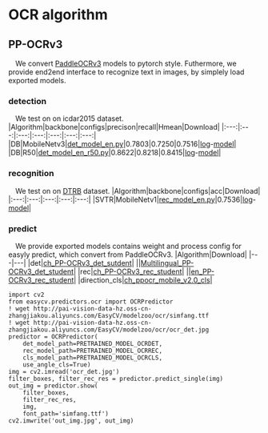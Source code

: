# OCR algorithm
## PP-OCRv3
&ensp;&ensp;We convert [PaddleOCRv3](https://github.com/PaddlePaddle/PaddleOCR) models to pytorch style. Futhermore, we provide end2end interface to recognize text in images, by simplely load exported models.
### detection
&ensp;&ensp;We test on on icdar2015 dataset.
|Algorithm|backbone|configs|precison|recall|Hmean|Download|
|:---:|:---:|:---:|:---:|:---:|:---:|:---:|
|DB|MobileNetv3|[det_model_en.py](configs/ocr/det_model_en.py)|0.7803|0.7250|0.7516|[log](http://pai-vision-data-hz.oss-cn-zhangjiakou.aliyuncs.com/EasyCV/modelzoo/ocr/det/fintune_icdar2015_mobilev3/20220902_140307.log.json)-[model](http://pai-vision-data-hz.oss-cn-zhangjiakou.aliyuncs.com/EasyCV/modelzoo/ocr/det/fintune_icdar2015_mobilev3/epoch_70.pth)|
|DB|R50|[det_model_en_r50.py](configs/ocr/det_model_en_r50.py)|0.8622|0.8218|0.8415|[log](http://pai-vision-data-hz.oss-cn-zhangjiakou.aliyuncs.com/EasyCV/modelzoo/ocr/det/fintune_icdar2015_r50/20220906_110252.log.json)-[model](http://pai-vision-data-hz.oss-cn-zhangjiakou.aliyuncs.com/EasyCV/modelzoo/ocr/det/fintune_icdar2015_r50/epoch_1150.pth)|
### recognition
&ensp;&ensp;We test on on [DTRB](https://arxiv.org/abs/1904.01906) dataset.
|Algorithm|backbone|configs|acc|Download|
|:---:|:---:|:---:|:---:|:---:|
|SVTR|MobileNetv1|[rec_model_en.py](configs/ocr/rec_model_en.py)|0.7536|[log](http://pai-vision-data-hz.oss-cn-zhangjiakou.aliyuncs.com/EasyCV/modelzoo/ocr/rec/fintune_dtrb/20220914_125616.log.json)-[model](http://pai-vision-data-hz.oss-cn-zhangjiakou.aliyuncs.com/EasyCV/modelzoo/ocr/rec/fintune_dtrb/epoch_60.pth)|
### predict
&ensp;&ensp;We provide exported models contains weight and process config for easyly predict, which convert from PaddleOCRv3.
|Algorithm|Download|
|---|---|
|det|[ch_PP-OCRv3_det_sutdent](http://pai-vision-data-hz.oss-cn-zhangjiakou.aliyuncs.com/EasyCV/modelzoo/ocr/det/ch_PP-OCRv3_det/student_export.pth)|
||[Multilingual_PP-OCRv3_det_student](http://pai-vision-data-hz.oss-cn-zhangjiakou.aliyuncs.com/EasyCV/modelzoo/ocr/det/Multilingual_PP-OCRv3_det/student_export.pth)|
|rec|[ch_PP-OCRv3_rec_student](http://pai-vision-data-hz.oss-cn-zhangjiakou.aliyuncs.com/EasyCV/modelzoo/ocr/rec/ch_PP-OCRv3_rec/best_accuracy_student_export.pth)|
||[en_PP-OCRv3_rec_student](http://pai-vision-data-hz.oss-cn-zhangjiakou.aliyuncs.com/EasyCV/modelzoo/ocr/rec/en_PP-OCRv3_rec/best_accuracy.pth)|
|direction_cls|[ch_ppocr_mobile_v2.0_cls](http://pai-vision-data-hz.oss-cn-zhangjiakou.aliyuncs.com/EasyCV/modelzoo/ocr/cls/ch_ppocr_mobile_v2.0_cls/best_accuracy_export.pth)|
```
import cv2
from easycv.predictors.ocr import OCRPredictor
! wget http://pai-vision-data-hz.oss-cn-zhangjiakou.aliyuncs.com/EasyCV/modelzoo/ocr/simfang.ttf
! wget http://pai-vision-data-hz.oss-cn-zhangjiakou.aliyuncs.com/EasyCV/modelzoo/ocr/ocr_det.jpg
predictor = OCRPredictor(
    det_model_path=PRETRAINED_MODEL_OCRDET,
    rec_model_path=PRETRAINED_MODEL_OCRREC,
    cls_model_path=PRETRAINED_MODEL_OCRCLS,
    use_angle_cls=True)
img = cv2.imread('ocr_det.jpg')
filter_boxes, filter_rec_res = predictor.predict_single(img)
out_img = predictor.show(
    filter_boxes,
    filter_rec_res,
    img,
    font_path='simfang.ttf')
cv2.imwrite('out_img.jpg', out_img)
```
